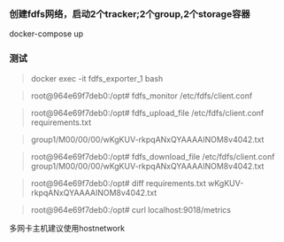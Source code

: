 ### 创建fdfs网络，启动2个tracker;2个group,2个storage容器

docker-compose up

### 测试

> docker exec -it fdfs_exporter_1 bash

> root@964e69f7deb0:/opt# fdfs_monitor /etc/fdfs/client.conf

> root@964e69f7deb0:/opt# fdfs_upload_file /etc/fdfs/client.conf requirements.txt

> group1/M00/00/00/wKgKUV-rkpqANxQYAAAAINOM8v4042.txt

> root@964e69f7deb0:/opt# fdfs_download_file /etc/fdfs/client.conf group1/M00/00/00/wKgKUV-rkpqANxQYAAAAINOM8v4042.txt

> root@964e69f7deb0:/opt# diff requirements.txt  wKgKUV-rkpqANxQYAAAAINOM8v4042.txt

> root@964e69f7deb0:/opt# curl localhost:9018/metrics

多网卡主机建议使用hostnetwork
